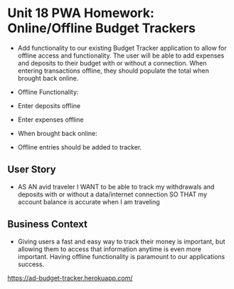 # Unit 18 PWA Homework: Online/Offline Budget Trackers

* Add functionality to our existing Budget Tracker application to allow for offline access and functionality.
The user will be able to add expenses and deposits to their budget with or without a connection. When entering transactions offline, they should populate the total when brought back online.

* Offline Functionality:

* Enter deposits offline

* Enter expenses offline

* When brought back online:

* Offline entries should be added to tracker.


## User Story
* AS AN avid traveler
I WANT to be able to track my withdrawals and deposits with or without a data/internet connection
SO THAT my account balance is accurate when I am traveling

## Business Context
* Giving users a fast and easy way to track their money is important, but allowing them to access that information anytime is even more important. Having offline functionality is paramount to our applications success.

https://ad-budget-tracker.herokuapp.com/